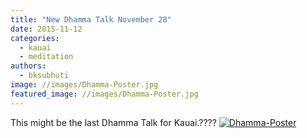 ```yaml
---
title: "New Dhamma Talk November 28"
date: 2015-11-12
categories: 
  - kauai
  - meditation
authors: 
  - bksubhuti
image: //images/Dhamma-Poster.jpg
featured_image: //images/Dhamma-Poster.jpg
---
```


This might be the last Dhamma Talk for Kauai.???? [![Dhamma-Poster](assets/images/Dhamma-Poster.jpg)](https://subhuti.withmetta.net/wp-content/uploads/2015/11/Dhamma-Poster.jpg)
